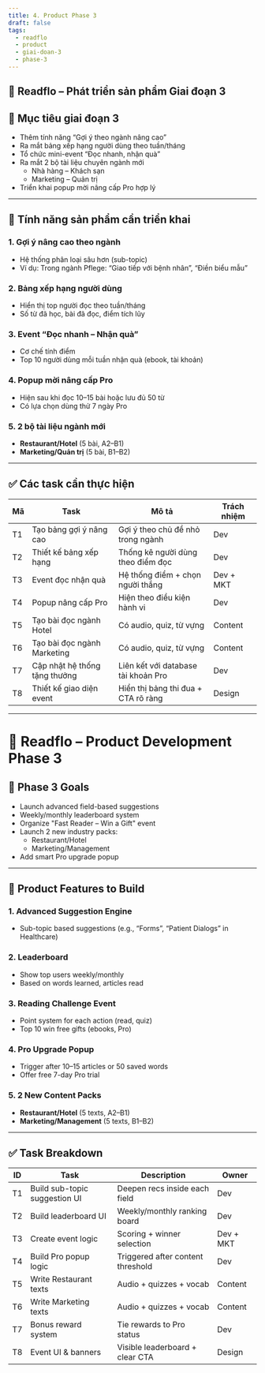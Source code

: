 ```yaml
---
title: 4. Product Phase 3
draft: false
tags:
  - readflo
  - product
  - giai-doan-3
  - phase-3
---
```



## 🚀 Readflo – Phát triển sản phẩm Giai đoạn 3

## 🎯 Mục tiêu giai đoạn 3

- Thêm tính năng “Gợi ý theo ngành nâng cao”
- Ra mắt bảng xếp hạng người dùng theo tuần/tháng
- Tổ chức mini-event “Đọc nhanh, nhận quà”
- Ra mắt 2 bộ tài liệu chuyên ngành mới
  - Nhà hàng – Khách sạn
  - Marketing – Quản trị
- Triển khai popup mời nâng cấp Pro hợp lý

---

## 🔧 Tính năng sản phẩm cần triển khai

### 1. Gợi ý nâng cao theo ngành

- Hệ thống phân loại sâu hơn (sub-topic)
- Ví dụ: Trong ngành Pflege: “Giao tiếp với bệnh nhân”, “Điền biểu mẫu”

### 2. Bảng xếp hạng người dùng

- Hiển thị top người đọc theo tuần/tháng
- Số từ đã học, bài đã đọc, điểm tích lũy

### 3. Event “Đọc nhanh – Nhận quà”

- Cơ chế tính điểm
- Top 10 người dùng mỗi tuần nhận quà (ebook, tài khoản)

### 4. Popup mời nâng cấp Pro

- Hiện sau khi đọc 10–15 bài hoặc lưu đủ 50 từ
- Có lựa chọn dùng thử 7 ngày Pro

### 5. 2 bộ tài liệu ngành mới

- **Restaurant/Hotel** (5 bài, A2–B1)
- **Marketing/Quản trị** (5 bài, B1–B2)

---

## ✅ Các task cần thực hiện

| Mã | Task | Mô tả | Trách nhiệm |
|----|------|------|--------------|
| T1 | Tạo bảng gợi ý nâng cao | Gợi ý theo chủ đề nhỏ trong ngành | Dev |
| T2 | Thiết kế bảng xếp hạng | Thống kê người dùng theo điểm đọc | Dev |
| T3 | Event đọc nhận quà | Hệ thống điểm + chọn người thắng | Dev + MKT |
| T4 | Popup nâng cấp Pro | Hiện theo điều kiện hành vi | Dev |
| T5 | Tạo bài đọc ngành Hotel | Có audio, quiz, từ vựng | Content |
| T6 | Tạo bài đọc ngành Marketing | Có audio, quiz, từ vựng | Content |
| T7 | Cập nhật hệ thống tặng thưởng | Liên kết với database tài khoản Pro | Dev |
| T8 | Thiết kế giao diện event | Hiển thị bảng thi đua + CTA rõ ràng | Design |

---

# 🚀 Readflo – Product Development Phase 3

## 🎯 Phase 3 Goals

- Launch advanced field-based suggestions
- Weekly/monthly leaderboard system
- Organize "Fast Reader – Win a Gift" event
- Launch 2 new industry packs:
  - Restaurant/Hotel
  - Marketing/Management
- Add smart Pro upgrade popup

---

## 🔧 Product Features to Build

### 1. Advanced Suggestion Engine

- Sub-topic based suggestions (e.g., “Forms”, “Patient Dialogs” in Healthcare)

### 2. Leaderboard

- Show top users weekly/monthly
- Based on words learned, articles read

### 3. Reading Challenge Event

- Point system for each action (read, quiz)
- Top 10 win free gifts (ebooks, Pro)

### 4. Pro Upgrade Popup

- Trigger after 10–15 articles or 50 saved words
- Offer free 7-day Pro trial

### 5. 2 New Content Packs

- **Restaurant/Hotel** (5 texts, A2–B1)
- **Marketing/Management** (5 texts, B1–B2)

---

## ✅ Task Breakdown

| ID | Task | Description | Owner |
|----|------|-------------|--------|
| T1 | Build sub-topic suggestion UI | Deepen recs inside each field | Dev |
| T2 | Build leaderboard UI | Weekly/monthly ranking board | Dev |
| T3 | Create event logic | Scoring + winner selection | Dev + MKT |
| T4 | Build Pro popup logic | Triggered after content threshold | Dev |
| T5 | Write Restaurant texts | Audio + quizzes + vocab | Content |
| T6 | Write Marketing texts | Audio + quizzes + vocab | Content |
| T7 | Bonus reward system | Tie rewards to Pro status | Dev |
| T8 | Event UI & banners | Visible leaderboard + clear CTA | Design |
